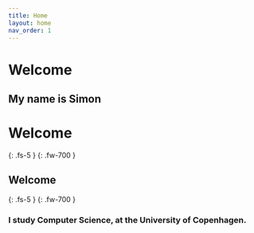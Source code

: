 ```yaml
---
title: Home
layout: home
nav_order: 1
---
```


# Welcome 

## My name is Simon

# Welcome
{: .fs-5 }
{: .fw-700 }

## Welcome 
{: .fs-5 }
{: .fw-700 }

### I study Computer Science, at the University of Copenhagen.
